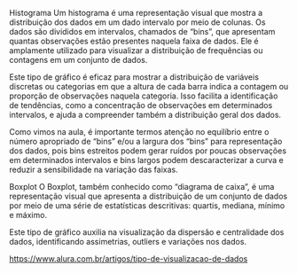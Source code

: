 Histograma
Um histograma é uma representação visual que mostra a distribuição dos dados em um dado intervalo por meio de colunas. Os dados são divididos em intervalos, chamados de “bins”, que apresentam quantas observações estão presentes naquela faixa de dados. Ele é amplamente utilizado para visualizar a distribuição de frequências ou contagens em um conjunto de dados.

Este tipo de gráfico é eficaz para mostrar a distribuição de variáveis discretas ou categorias em que a altura de cada barra indica a contagem ou proporção de observações naquela categoria. Isso facilita a identificação de tendências, como a concentração de observações em determinados intervalos, e ajuda a compreender também a distribuição geral dos dados.

Como vimos na aula, é importante termos atenção no equilíbrio entre o número apropriado de “bins” e/ou a largura dos “bins” para representação dos dados, pois bins estreitos podem gerar ruídos por poucas observações em determinados intervalos e bins largos podem descaracterizar a curva e reduzir a sensibilidade na variação das faixas.

Boxplot
O Boxplot, também conhecido como “diagrama de caixa”, é uma representação visual que apresenta a distribuição de um conjunto de dados por meio de uma série de estatísticas descritivas: quartis, mediana, mínimo e máximo.

Este tipo de gráfico auxilia na visualização da dispersão e centralidade dos dados, identificando assimetrias, outliers e variações nos dados.


https://www.alura.com.br/artigos/tipo-de-visualizacao-de-dados